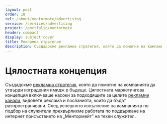 ```yaml
---
layout: post
order: 10
rel: /about/mentormate/advertising
service: /services/advertising
project: /portfolio/mentormate
header: compact
display: subject cover
title: Рекламна стратегия
description: Създадохме рекламна стратегия, която да помогне на компанията да утвърди изградения имидж в бъдеще. 
---
```

# Цялостната концепция
Създадохме [рекламна стратегия](./../../маркетинг/онлайн-реклама.html), която да помогне на компанията да утвърди изградения имидж в бъдеще. Цялостната маркетингова концепция включваше насоки за подходящите за целите [рекламни канали](./../../маркетинг/онлайн-реклама.html), видовете реклама и посланията, които да бъдат разпространявани.
След успешното изпълнение на кампанията по подбор на служители прехвърлихме работата по поддържане на интернет присъствието на „Ментормейт” на техен служител.